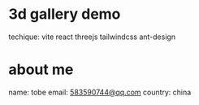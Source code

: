 # 3d gallery demo

techique: vite react threejs tailwindcss ant-design

# about me

name: tobe
email: 583590744@qq.com
country: china

